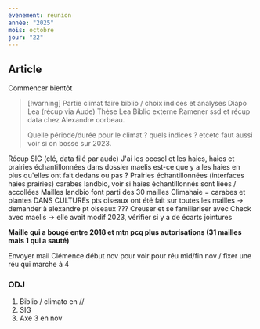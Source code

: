 ```yaml
---
évènement: réunion
année: "2025"
mois: octobre
jour: "22"
---
```

## Article

Commencer bientôt 

>[!warning] Partie climat faire biblio / choix indices et analyses 
>Diapo Lea (récup via Aude)
>Thèse Lea
>Biblio externe
>Ramener ssd et récup data chez Alexandre corbeau.
>
>Quelle période/durée pour le climat ? quels indices ? etcetc
>faut aussi voir si on bosse sur 2023.

Récup SIG (clé, data filé par aude)
J'ai les occsol et les haies,
haies et prairies échantillonnées dans dossier maelis est-ce que y a les haies en plus qu'elles ont fait dedans ou pas ?
Prairies échantillonnées (interfaces haies prairies) carabes landbio, voir si haies échantillonnés sont liées / accollées
Mailles landbio font parti des 30 mailles 
Climahaie = carabes et plantes DANS CULTUREs
pts oiseaux ont été fait sur toutes les mailles  → demander à alexandre pt oiseaux ??? 
Creuser et se familiariser avec
Check avec maelis → elle avait modif 2023, vérifier si y a de écarts jointures


**Maille qui a bougé entre 2018 et mtn pcq plus autorisations (31 mailles mais 1 qui a sauté)** 


Envoyer mail Clémence début nov pour voir pour réu mid/fin nov / fixer une réu qui marche à 4


### ODJ
1. Biblio / climato en //
2. SIG
3. Axe 3 en nov